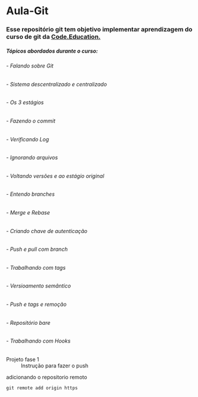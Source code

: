 # Aula-Git

### Esse repositório git tem objetivo implementar aprendizagem do curso de git da [Code.Education.](http://sites.code.education/home-code/)
##### Tópicos abordados durante o curso:
###### - Falando sobre Git
###### - Sistema descentralizado e centralizado
###### - Os 3 estágios
###### - Fazendo o commit
###### - Verificando Log
###### - Ignorando arquivos
###### - Voltando versões e ao estágio original
###### - Entendo branches
###### - Merge e Rebase
###### - Criando chave de autenticação
###### - Push e pull com branch
###### - Trabalhando com tags
###### - Versioamento semântico
###### - Push e tags e remoção
###### -  Repositório bare
###### - Trabalhando com Hooks

<dl>
  <dt>Projeto fase 1</dt>
  <dd>Instrução para fazer o push</dd>
  <p>adicionando o repositorio remoto</p>
  <pre><code>git remote add origin https</code></pre>

</dl>
